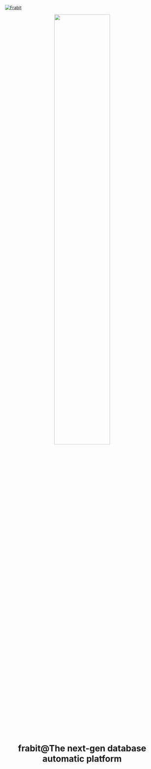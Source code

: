 [![Frabit](https://user-images.githubusercontent.com/13738772/236813940-dcfdcb5b-69d3-449b-a686-013febe834d4.png)](https://frabit.tech)  

<div align="center">
<p></p><p></p>
<p align="center" >
<img src="https://raw.githubusercontent.com/frabits/frabit/main/docs/images/dblist.png" width="60%" />
</p>
<h1>frabit@The next-gen database automatic platform</h1>
</div>

